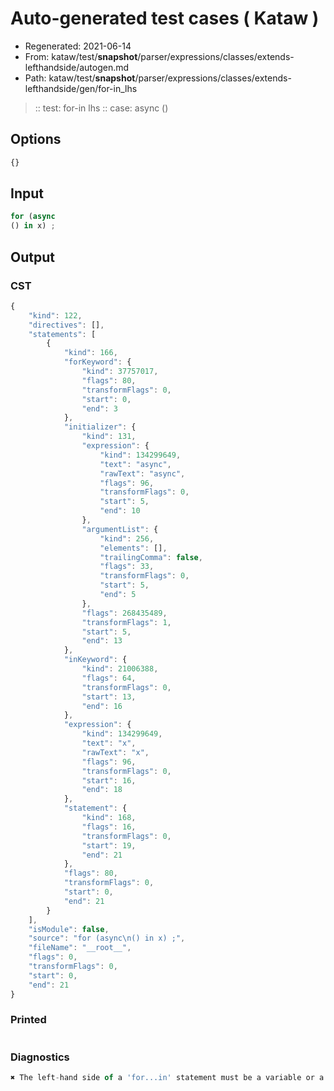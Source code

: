 # Auto-generated test cases ( Kataw )
- Regenerated: 2021-06-14
- From: kataw/test/__snapshot__/parser/expressions/classes/extends-lefthandside/autogen.md
- Path: kataw/test/__snapshot__/parser/expressions/classes/extends-lefthandside/gen/for-in_lhs
> :: test: for-in lhs
> :: case: async
>          ()
## Options

`````js
{}
`````
## Input

`````js
for (async
() in x) ;
`````
## Output

### CST

```javascript
{
    "kind": 122,
    "directives": [],
    "statements": [
        {
            "kind": 166,
            "forKeyword": {
                "kind": 37757017,
                "flags": 80,
                "transformFlags": 0,
                "start": 0,
                "end": 3
            },
            "initializer": {
                "kind": 131,
                "expression": {
                    "kind": 134299649,
                    "text": "async",
                    "rawText": "async",
                    "flags": 96,
                    "transformFlags": 0,
                    "start": 5,
                    "end": 10
                },
                "argumentList": {
                    "kind": 256,
                    "elements": [],
                    "trailingComma": false,
                    "flags": 33,
                    "transformFlags": 0,
                    "start": 5,
                    "end": 5
                },
                "flags": 268435489,
                "transformFlags": 1,
                "start": 5,
                "end": 13
            },
            "inKeyword": {
                "kind": 21006388,
                "flags": 64,
                "transformFlags": 0,
                "start": 13,
                "end": 16
            },
            "expression": {
                "kind": 134299649,
                "text": "x",
                "rawText": "x",
                "flags": 96,
                "transformFlags": 0,
                "start": 16,
                "end": 18
            },
            "statement": {
                "kind": 168,
                "flags": 16,
                "transformFlags": 0,
                "start": 19,
                "end": 21
            },
            "flags": 80,
            "transformFlags": 0,
            "start": 0,
            "end": 21
        }
    ],
    "isModule": false,
    "source": "for (async\n() in x) ;",
    "fileName": "__root__",
    "flags": 0,
    "transformFlags": 0,
    "start": 0,
    "end": 21
}
```

### Printed

```javascript

```

### Diagnostics

```javascript
✖ The left-hand side of a 'for...in' statement must be a variable or a property access. - start: 16, end: 18

```

